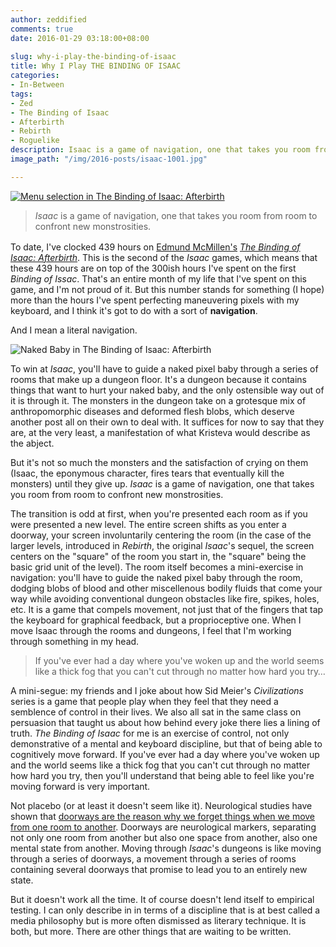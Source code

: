 ```yaml
---
author: zeddified
comments: true
date: 2016-01-29 03:18:00+08:00
 
slug: why-i-play-the-binding-of-isaac
title: Why I Play THE BINDING OF ISAAC
categories:
- In-Between
tags:
- Zed
- The Binding of Isaac
- Afterbirth
- Rebirth
- Roguelike
description: Isaac is a game of navigation, one that takes you room from room to confront new monstrosities.
image_path: "/img/2016-posts/isaac-1001.jpg"

---
```


[![Menu selection in _The Binding of Isaac: Afterbirth_](/img/2016-posts/isaac-1001.jpg)](http://bindingofisaac.com/)

<blockquote class="blockquote pullquote-large" style="margin-bottom:1rem;"><em>Isaac</em> is a game of navigation, one that takes you room from room to confront new monstrosities. </blockquote>

<span class="lead">To date, I've clocked 439 hours on [Edmund McMillen's](http://edmundm.com/) [_The Binding of Isaac: Afterbirth_](http://bindingofisaac.com/).</span> This is the second of the _Isaac_ games, which means that these 439 hours are on top of the 300ish hours I've spent on the first _Binding of Issac_. That's an entire month of my life that I've spent on this game, and I'm not proud of it. But this number stands for something (I hope) more than the hours I've spent perfecting maneuvering pixels with my keyboard, and I think it's got to do with a sort of **navigation**.

And I mean a literal navigation. 

![Naked Baby in _The Binding of Isaac: Afterbirth_](/img/2016-posts/isaac-1002.jpg)

To win at _Isaac_, you'll have to guide a naked pixel baby through a series of rooms that make up a dungeon floor. It's a dungeon because it contains things that want to hurt your naked baby, and the only ostensible way out of it is through it. The monsters in the dungeon take on a grotesque mix of anthropomorphic diseases and deformed flesh blobs, which deserve another post all on their own to deal with. It suffices for now to say that they are, at the very least, a manifestation of what Kristeva would describe as the abject.

But it's not so much the monsters and the satisfaction of crying on them (Isaac, the eponymous character, fires tears that eventually kill the monsters) until they give up. _Isaac_ is a game of navigation, one that takes you room from room to confront new monstrosities. 

The transition is odd at first, when you're presented each room as if you were presented a new level. The entire screen shifts as you enter a doorway, your screen involuntarily centering the room (in the case of the larger levels, introduced in _Rebirth_, the original _Isaac_'s sequel, the screen centers on the "square" of the room you start in, the "square" being the basic grid unit of the level). The room itself becomes a mini-exercise in navigation: you'll have to guide the naked pixel baby through the room, dodging blobs of blood and other miscellenous bodily fluids that come your way while avoiding conventional dungeon obstacles like fire, spikes, holes, etc. It is a game that compels movement, not just that of the fingers that tap the keyboard for graphical feedback, but a proprioceptive one. When I move Isaac through the rooms and dungeons, I feel that I'm working through something in my head.

<blockquote class="blockquote pullquote-right">If you've ever had a day where you've woken up and the world seems like a thick fog that you can't cut through no matter how hard you try…</blockquote>

A mini-segue: my friends and I joke about how Sid Meier's _Civilizations_ series is a game that people play when they feel that they need a semblence of control in their lives. We also all sat in the same class on persuasion that taught us about how behind every joke there lies a lining of truth. _The Binding of Isaac_ for me is an exercise of control, not only demonstrative of a mental and keyboard discipline, but that of being able to cognitively move forward. If you've ever had a day where you've woken up and the world seems like a thick fog that you can't cut through no matter how hard you try, then you'll understand that being able to feel like you're moving forward is very important.

Not placebo (or at least it doesn't seem like it). Neurological studies have shown that [doorways are the reason why we forget things when we move from one room to another](http://www.scientificamerican.com/article/why-walking-through-doorway-makes-you-forget/). Doorways are neurological markers, separating not only one room from another but also one space from another, also one mental state from another. Moving through _Isaac_'s dungeons is like moving through a series of doorways, a movement through a series of rooms containing several doorways that promise to lead you to an entirely new state.

But it doesn't work all the time. It of course doesn't lend itself to empirical testing. I can only describe in in terms of a discipline that is at best called a media philosophy but is more often dismissed as literary technique. It is both, but more. There are other things that are waiting to be written.

